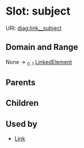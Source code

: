 
# Slot: subject




URI: [diag:link__subject](http://w3id.org/ontogpt/diagnostic_procedure/link__subject)


## Domain and Range

None &#8594;  <sub>0..1</sub> [LinkedElement](LinkedElement.md)

## Parents


## Children


## Used by

 * [Link](Link.md)
